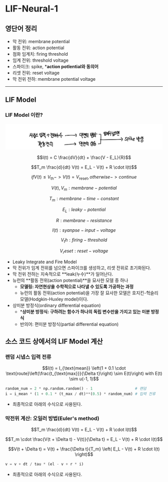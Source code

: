 # LIF-Neural-1

## 영단어 정리

- 막 전위: membrane potential
- 활동 전위: action potential
- 점화 임계치: firing threshold
- 임계 전위: threshold voltage
- 스파이크: spike, ***action potlential와 동의어**
- 리셋 전위: reset voltage
- 막 전위 전하: membrane potential voltage

---

## LIF Model

### LIF Model 이란?

![LIF model flow](../image/LIF-Neural-1-LIF%20model%20flow.jpg)

$$I(t) = C \frac{dV}{dt} + \frac{V - E_L}{R}$$

$$T_m \frac{d}{dt} V(t) = E_L - V(t) + R \cdot I(t)$$

$$if V(t) \leq V_{\text{th}} -> V(t) = V_{\text{reset}}, otherwise -> continue$$

$$V(t), V_m: membrane-potential$$

$$T_m: membrane-time-constant$$

$$E_L: leaky-potential$$

$$R: membrane-resistance$$

$$I(t):syanpse-input-voltage$$

$$V_th: firing-threshold$$

$$V_reset: reset-voltage$$

- Leaky Integrate and Fire Model
- 막 전위가 임계 전위를 넘으면 스파이크를 생성하고, 리셋 전위로 초기화된다.
- 막 전위 전하는 지속적으로 **leak(누수)**가 일어난다.
- 뉴런의 **활동 전위(action potential)**을 묘사한 모델 중 하나
  - **모델링: 자연현상을 수학적으로 나타낼 수 있도록 가공하는 과정**
  - 뉴런의 활동 전위(action potential)을 가장 잘 묘사한 모델은 호지킨-헉슬리 모델(Hodgkin-Huxley model)이다.
- 상미분 방정식(ordinary differential equation)
  - ***상미분 방정식: 구하려는 함수가 하나의 독립 변수만을 가지고 있는 미분 방정식**
  - 반의어: 편미분 방정식(partial differential equation)

## 소스 코드 상에서의 LIF Model 계산

### 랜덤 시냅스 입력 전류

$$I(t) = I_{\text{mean}} \left(1 + 0.1 \cdot \text{route}\left(\frac{t_{\text{max}}}{\Delta t}\right) \sim E(t)\right) with E(t) \sim u(-1, 1)$$

```python
random_num = 2 * np.random.random() - 1                   # 랜덤
i = i_mean * (1 + 0.1 * (t_max / dt)**(0.5) * random_num) # 입력 전류
```

- 최종적으로 아래의 수식으로 사용된다.

### 막전위 계산: 오일러 방법(Euler's method)

$$T_m \frac{d}{dt} V(t) = E_L - V(t) + R \cdot I(t)$$

$$T_m \cdot \frac{V(t + \Delta t) - V(t)}{\Delta t} = E_L - V(t) + R \cdot I(t)$$

$$V(t + \Delta t) = V(t) + \frac{\Delta t}{T_m} \left( E_L - V(t) + R \cdot I(t) \right)$$

```python
v = v + dt / tau * (el - v + r * i)
```

- 최종적으로 아래의 수식으로 사용된다.
